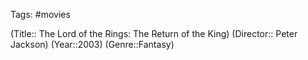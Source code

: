 Tags: #movies 

(Title:: The Lord of the Rings: The Return of the King)
(Director:: Peter Jackson)
(Year::2003)
(Genre::Fantasy)











